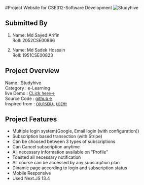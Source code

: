 #Project Website for CSE312-Software Development
![Studyhive](https://i.postimg.cc/DwxqW0D2/hom-e.png)

## Submitted By

1. Name: Md Sayed Arifin  
   Roll: 2052CSE00866

2. Name: Md Sadek Hossain  
   Roll: 1951CSE00823

## Project Overview

Name : Studyhive  
Category : e-Learning  
live Demo : [CLick here->](https://study-hive.vercel.app/)  
Source Code : [github->](https://github.com/SayedArifin/StudyHive)  
Inspired from : [`COURSERA`](https://www.coursera.org/), [`UDEMY`](https://www.udemy.com)

## Project Features

- Multiple login system(Google, Email login (with configuration))
- Subscription based transection (with Stripe)
- Can be choosed between 3 types of subscriptions
- Can Cancel subscription anytime
- All necessary information available on "Profile"
- Toasted all necessary notification
- All course can be accessed by any subscription plan
- Dinamic page according to login and subscription status
- Mobile Responsive
- Used Next.JS 13.4
